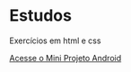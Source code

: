 # Estudos
Exercícios em html e css

<a href="https://leeticia-araaujo.github.io/estudos/html-css/desafios/10-mini-projeto/" target="_blank">Acesse o Mini Projeto Android</a>